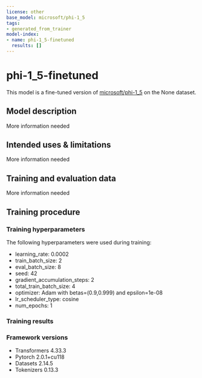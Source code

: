 ```yaml
---
license: other
base_model: microsoft/phi-1_5
tags:
- generated_from_trainer
model-index:
- name: phi-1_5-finetuned
  results: []
---
```


<!-- This model card has been generated automatically according to the information the Trainer had access to. You
should probably proofread and complete it, then remove this comment. -->

# phi-1_5-finetuned

This model is a fine-tuned version of [microsoft/phi-1_5](https://huggingface.co/microsoft/phi-1_5) on the None dataset.

## Model description

More information needed

## Intended uses & limitations

More information needed

## Training and evaluation data

More information needed

## Training procedure

### Training hyperparameters

The following hyperparameters were used during training:
- learning_rate: 0.0002
- train_batch_size: 2
- eval_batch_size: 8
- seed: 42
- gradient_accumulation_steps: 2
- total_train_batch_size: 4
- optimizer: Adam with betas=(0.9,0.999) and epsilon=1e-08
- lr_scheduler_type: cosine
- num_epochs: 1

### Training results



### Framework versions

- Transformers 4.33.3
- Pytorch 2.0.1+cu118
- Datasets 2.14.5
- Tokenizers 0.13.3
